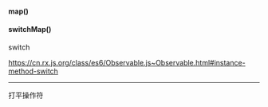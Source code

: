 #### map()

#### switchMap()

switch

https://cn.rx.js.org/class/es6/Observable.js~Observable.html#instance-method-switch

---

打平操作符